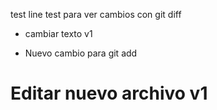 test line
test para ver cambios con git diff

- cambiar texto v1

- Nuevo cambio para git add

# Editar nuevo archivo v1